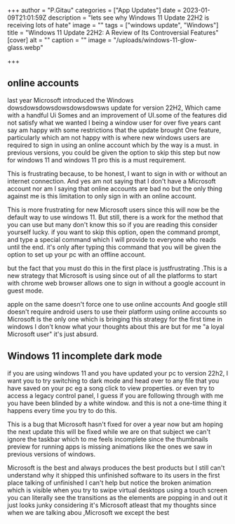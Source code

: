 +++
author = "P.Gitau"
categories = ["App Updates"]
date = 2023-01-09T21:01:59Z
description = "lets see why Windows 11 Update 22H2 is receiving lots of hate"
image = ""
tags = ["windows update", "Windows"]
title = "Windows 11 Update 22H2: A Review of Its Controversial Features"
[cover]
alt = ""
caption = ""
image = "/uploads/windows-11-glow-glass.webp"

+++
## online accounts

last year Microsoft introduced the Windows dowsdowsdowsdowsdowsdowsws update for version 22H2, Which came with a handful Ui Somes and an improvement of UI.some of the features did not satisfy what we wanted I being a window user for over five years cant say am happy with some restrictions that the update brought One feature, particularly which am not happy with is where new windows users are required to sign in using an online account which by the way is a must. in previous versions, you could be given the option to skip this step but now for windows 11 and windows 11 pro this is a must requirement. 

This is frustrating because, to be honest, I want to sign in with or without an internet connection. And yes am not saying that I don't have a Microsoft account nor am I saying that online accounts are bad no but the only thing against me is this limitation to only sign in with an online account.

This is more frustrating for new Microsoft users since this will now be the default way to use windows 11. But still, there is a work for the method that you can use but many don't know this so if you are reading this consider yourself lucky. if you want to skip this option, open the command prompt, and type a special command which I will provide to everyone who reads until the end. it's only after typing this command that you will be given the option to set up your pc with an offline account.

 but the fact that you must do this in the first place is justfrustrating  .This is a new strategy that Microsoft is using since out of all the platforms to start with chrome web browser allows one to sign in without a google account in guest mode.

apple on the same doesn't force one to use online accounts And google still doesn't require android users to use their platform using online accounts so Microsoft is the only one which is bringing this strategy for the first time in windows I don't know what your thoughts about this are but for me "a loyal Microsoft user" it's just absurd.

## Windows 11 incomplete dark mode

if you are using windows 11 and you have updated your pc to version 22h2, I want you to try switching to dark mode and head over to any file that you have saved on your pc eg a song click to view properties. or even try to access a legacy control panel, I guess if you are following through with me you have been blinded by a white window. and this is not a one-time thing it happens every time you try to do this. 

This is a bug that Microsoft hasn't fixed for over a year now but am hoping the next update this will be fixed while we are on that subject we can't ignore the taskbar which to me feels incomplete since the thumbnails preview for running apps is missing animations like the ones we saw in previous versions of windows.

 Microsoft is the best and always produces the best products but I still can't understand why it shipped this unfinished software to its users in the first place talking of unfinished I can't help but notice the broken animation which is visible when you try to swipe virtual desktops using a touch screen you can literally see the transitions as the elements are popping in and out it just looks junky considering it's Microsoft atleast that my thoughts since when we are talking abou ,Microsoft we except the best
